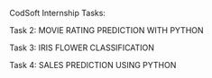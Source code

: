 CodSoft Internship Tasks: 

Task 2: MOVIE RATING PREDICTION WITH PYTHON

Task 3: IRIS FLOWER CLASSIFICATION

Task 4: SALES PREDICTION USING PYTHON
